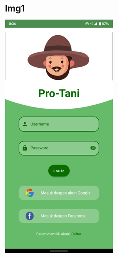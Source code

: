 # Img1
<img src="https://github.com/Yoga3911/pro_tani/blob/main/Pro%20-%20Tani/Screenshot_20210815-083614.png" width="350" title="hover text">
